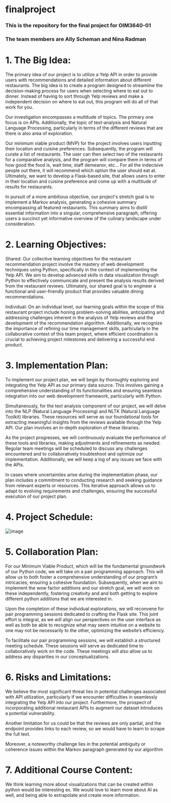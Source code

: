 # finalproject
### This is the repository for the final project for OIM3640-01
### The team members are Ally Scheman and Nina Radman

# 1. The Big Idea:

The primary idea of our project is to utilize a Yelp API in order to provide users with recommendations and detailed information about different restaurants. The big idea is to create a program designed to streamline the decision-making process for users when selecting where to eat out to dinner. Instead of having to sort through Yelp reviews and make a independent decision on where to eat out, this program will do all of that work for you. 

Our investigation encompasses a multitude of topics. The primary one focus is on APIs. Additionally, the topic of text-analysis and Natural Language Processing, particularly in terms of the different reviews that are there is also area of exploration.  

Our minimum viable product (MVP) for the project involves users inputting their location and cuisine preferences. Subsequently, the program will curate a list of restaurants. The user can then select two of the restaurants for a comparative analysis, and the program will compare them in terms of how good the food is, wait time, staff demeanor, etc... For all the indecisive people out there, it will recommend which option the user should eat at. Ultimately, we want to develop a Flask-based site, that allows users to enter in their location and cuisine preference and come up with a multitude of results for restaurants. 

In pursuit of a more ambitious objective, our project's stretch goal is to implement a Markov analysis, generating a cohesive summary encompassing all featured restaurants. This summary aims to distill essential information into a singular, comprehensive paragraph, offering users a succinct yet informative overview of the culinary landscape under consideration. 

# 2. Learning Objectives:

Shared: Our collective learning objectives for the restaurant recommendation project involve the mastery of web development techniques using Python, specifically in the context of implementing the Yelp API. We aim to develop advanced skills in data visualization through Python to effectively communicate and present the analysis results derived from the restaurant reviews. Ultimately, our shared goal is to engineer a functional and user-friendly product that provides valuable dining recommendations. 

Individual: On an individual level, our learning goals within the scope of this restaurant project include honing problem-solving abilities, anticipating and addressing challenges inherent in the analysis of Yelp reviews and the development of the recommendation algorithm. Additionally, we recognize the importance of refining our time management skills, particularly in the collaborative context of this team project, where efficient coordination is crucial to achieving project milestones and delivering a successful end product. 

# 3. Implementation Plan:

To implement our project plan, we will begin by thoroughly exploring and integrating the Yelp API as our primary data source. This involves gaining a comprehensive understanding of its functionalities and ensuring seamless integration into our web development framework, particularly with Python. 

Simultaneously, for the text analysis component of our project, we will delve into the NLP (Natural Language Processing) and NLTK (Natural Language Toolkit) libraries. These resources will serve as our foundational tools for extracting meaningful insights from the reviews available through the Yelp API. Our plan involves an in-depth exploration of these libraries. 

As the project progresses, we will continuously evaluate the performance of these tools and libraries, making adjustments and refinements as needed. Regular team meetings will be scheduled to discuss any challenges encountered and to collaboratively troubleshoot and optimize our implementation. Additionally, we will keep a log of any issues we face with the APIs. 

In cases where uncertainties arise during the implementation phase, our plan includes a commitment to conducting research and seeking guidance from relevant experts or resources. This iterative approach allows us to adapt to evolving requirements and challenges, ensuring the successful execution of our project plan. 

# 4. Project Schedule:

![image](https://github.com/nradman1/finalproject/assets/143373191/0c6807c6-c568-4af3-a697-b1cc613fe9c3)

# 5. Collaboration Plan:

For our Minimum Viable Product, which will be the fundamental groundwork of our Python code, we will take on a pair programming approach. This will allow us to both foster a comprehensive understanding of our program’s intricacies, ensuring a cohesive foundation. Subsequently, when we aim to implement the wow factor additions and our stretch goal, we will work on these independently, fostering creativity and and both getting to explore different python additions that we are interested in.  

Upon the completion of these individual explorations, we will reconvene for pair programming sessions dedicated to crafting the Flask site. This joint effort is integral, as we will align our perspectives on the user interface as well as both be able to recognize what may seem intuitive on a website to one may not be necessarily to the other, optimizing the website’s efficiency.  

To facilitate our pair programming sessions, we will establish a structured meeting schedule. These sessions will serve as dedicated time to collaboratively work on the code. These meetings will also allow us to address any disparities in our conceptualizations.  

# 6. Risks and Limitations: 

We believe the most significant threat lies in potential challenges associated with API utilization, particularly if we encounter difficulties in seamlessly integrating the Yelp API into our project. Furthermore, the prospect of incorporating additional restaurant APIs to augment our dataset introduces a potential vulnerability.   

Another limitation for us could be that the reviews are only partial, and the endpoint provides links to each review, so we would have to learn to scrape the full text.  

Moreover, a noteworthy challenge lies in the potential ambiguity or coherence issues within the Markov paragraph generated by our algorithm 

# 7. Additional Course Content:

We think learning more about visualizations that can be created within python would be interesting ex. We would love to learn more about AI as well, and being able to extrapolate and create more information.
